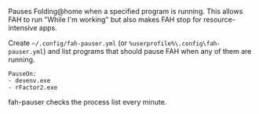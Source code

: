 Pauses Folding@home when a specified program is running. This allows FAH to run "While I'm working" but also makes FAH stop for resource-intensive apps.

Create `~/.config/fah-pauser.yml` (or `%userprofile%\.config\fah-pauser.yml`) and list programs that should pause FAH when any of them are running.

```
PauseOn:
- devenv.exe
- rFactor2.exe
```

fah-pauser checks the process list every minute.